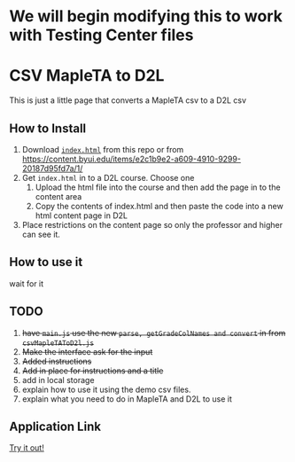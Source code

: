 # We will begin modifying this to work with Testing Center files

# CSV MapleTA to D2L

This is just a little page that converts a MapleTA csv to a D2L csv

## How to Install

1. Download [`index.html`](https://github.com/byuitechops/csv-mapleta-to-d2l/blob/master/dist/index.html) from this repo or from https://content.byui.edu/items/e2c1b9e2-a609-4910-9299-20187d95fd7a/1/
1. Get `index.html` in to a D2L course. Choose one
   1. Upload the html file into the course and then add the page in to the content area
   1. Copy the contents of index.html and then paste the code into a new html content page in D2L
1. Place restrictions on the content page so only the professor and higher can see it.

## How to use it

wait for it

## TODO

1. ~~have `main.js` use the new `parse, getGradeColNames and convert` in from `csvMapleTAToD2l.js`~~
1. ~~Make the interface ask for the input~~
1. ~~Added instructions~~
1. ~~Add in place for instructions and a title~~
1. add in local storage
1. explain how to use it using the demo csv files.
1. explain what you need to do in MapleTA and D2L to use it

## Application Link

<a href="https://content.byui.edu/integ/gen/c9cf10db-ba9e-4cd4-a0bf-8bce9f89dd16/0/csv-mapleta-to-d2l.zip/csv-mapleta-to-d2l/index.html">Try it out!</a>
